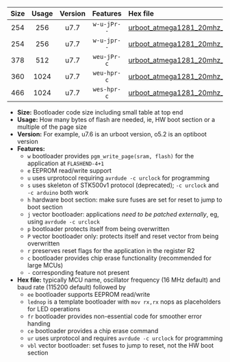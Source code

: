 |Size|Usage|Version|Features|Hex file|
|:-:|:-:|:-:|:-:|:--|
|254|256|u7.7|`w-u-jPr--`|[urboot_atmega1281_20mhz_250000bps_lednop_ur_vbl.hex](https://raw.githubusercontent.com/stefanrueger/urboot.hex/main/mcus/atmega1281/fcpu_20mhz/250000_bps/urboot_atmega1281_20mhz_250000bps_lednop_ur_vbl.hex)|
|254|256|u7.7|`w-u-jpr--`|[urboot_atmega1281_20mhz_250000bps_lednop_fr_ur_vbl.hex](https://raw.githubusercontent.com/stefanrueger/urboot.hex/main/mcus/atmega1281/fcpu_20mhz/250000_bps/urboot_atmega1281_20mhz_250000bps_lednop_fr_ur_vbl.hex)|
|378|512|u7.7|`weu-jPr-c`|[urboot_atmega1281_20mhz_250000bps_ee_lednop_fr_ce_ur_vbl.hex](https://raw.githubusercontent.com/stefanrueger/urboot.hex/main/mcus/atmega1281/fcpu_20mhz/250000_bps/urboot_atmega1281_20mhz_250000bps_ee_lednop_fr_ce_ur_vbl.hex)|
|360|1024|u7.7|`weu-hpr-c`|[urboot_atmega1281_20mhz_250000bps_ee_lednop_fr_ce_ur.hex](https://raw.githubusercontent.com/stefanrueger/urboot.hex/main/mcus/atmega1281/fcpu_20mhz/250000_bps/urboot_atmega1281_20mhz_250000bps_ee_lednop_fr_ce_ur.hex)|
|466|1024|u7.7|`wes-hpr-c`|[urboot_atmega1281_20mhz_250000bps_ee_lednop_fr_ce.hex](https://raw.githubusercontent.com/stefanrueger/urboot.hex/main/mcus/atmega1281/fcpu_20mhz/250000_bps/urboot_atmega1281_20mhz_250000bps_ee_lednop_fr_ce.hex)|

- **Size:** Bootloader code size including small table at top end
- **Usage:** How many bytes of flash are needed, ie, HW boot section or a multiple of the page size
- **Version:** For example, u7.6 is an urboot version, o5.2 is an optiboot version
- **Features:**
  + `w` bootloader provides `pgm_write_page(sram, flash)` for the application at `FLASHEND-4+1`
  + `e` EEPROM read/write support
  + `u` uses urprotocol requiring `avrdude -c urclock` for programming
  + `s` uses skeleton of STK500v1 protocol (deprecated); `-c urclock` and `-c arduino` both work
  + `h` hardware boot section: make sure fuses are set for reset to jump to boot section
  + `j` vector bootloader: applications *need to be patched externally*, eg, using `avrdude -c urclock`
  + `p` bootloader protects itself from being overwritten
  + `P` vector bootloader only: protects itself and reset vector from being overwritten
  + `r` preserves reset flags for the application in the register R2
  + `c` bootloader provides chip erase functionality (recommended for large MCUs)
  + `-` corresponding feature not present
- **Hex file:** typically MCU name, oscillator frequency (16 MHz default) and baud rate (115200 default) followed by
  + `ee` bootloader supports EEPROM read/write
  + `lednop` is a template bootloader with `mov rx,rx` nops as placeholders for LED operations
  + `fr` bootloader provides non-essential code for smoother error handing
  + `ce` bootloader provides a chip erase command
  + `ur` uses urprotocol and requires `avrdude -c urclock` for programming
  + `vbl` vector bootloader: set fuses to jump to reset, not the HW boot section
